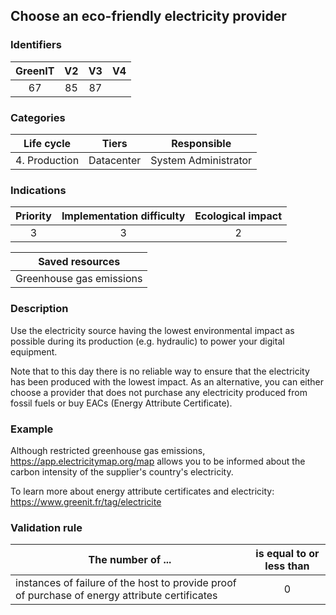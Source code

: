 ## Choose an eco-friendly electricity provider

### Identifiers

| GreenIT |  V2  | V3  |  V4  |
|:-------:|:----:|:---:|:----:|
| 67      | 85   | 87  |      |

### Categories

|  Life cycle   |   Tiers    |     Responsible      |
|:-------------:|:----------:|:--------------------:|
| 4. Production | Datacenter | System Administrator |

### Indications

|      Priority      | Implementation difficulty | Ecological impact |
|:------------------:|:-------------------------:|:-----------------:|
|         3          |             3             |         2         |

|                      Saved resources                      |
|:---------------------------------------------------------:|
|                 Greenhouse gas emissions                  |

### Description

Use the electricity source having the lowest environmental impact as possible during its production (e.g. hydraulic) to power your digital equipment. 

Note that to this day there is no reliable way to ensure that the electricity has been produced with the lowest impact.
As an alternative, you can either choose a provider that does not purchase any electricity produced from fossil fuels or buy EACs (Energy Attribute Certificate).

### Example

Although restricted  greenhouse gas emissions, https://app.electricitymap.org/map allows you to be informed about the carbon intensity of the supplier's country's electricity.

To learn more about energy attribute certificates and electricity:
https://www.greenit.fr/tag/electricite

### Validation rule

| The number of ...                                                                              | is equal to or less than |  
|------------------------------------------------------------------------------------------------|:------------------------:|
| instances of failure of the host to provide proof of purchase of energy attribute certificates |             0            |
